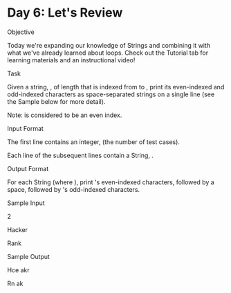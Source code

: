 # Day 6: Let's Review

Objective

Today we're expanding our knowledge of Strings and combining it with what we've already learned about loops. Check out the Tutorial tab for learning materials and an instructional video!

Task

Given a string, , of length  that is indexed from  to , print its even-indexed and odd-indexed characters as  space-separated strings on a single line (see the Sample below for more detail).

Note:  is considered to be an even index.

Input Format

The first line contains an integer,  (the number of test cases).

Each line  of the  subsequent lines contain a String, .


Output Format

For each String  (where ), print 's even-indexed characters, followed by a space, followed by 's odd-indexed characters.

Sample Input

2

Hacker

Rank

Sample Output

Hce akr

Rn ak

